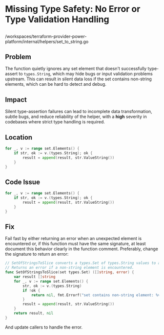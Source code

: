 # Missing Type Safety: No Error or Type Validation Handling

##

/workspaces/terraform-provider-power-platform/internal/helpers/set_to_string.go

## Problem

The function quietly ignores any set element that doesn't successfully type-assert to `types.String`, which may hide bugs or input validation problems upstream. This can result in silent data loss if the set contains non-string elements, which can be hard to detect and debug.

## Impact

Silent type-assertion failures can lead to incomplete data transformation, subtle bugs, and reduce reliability of the helper, with a **high** severity in codebases where strict type handling is required.

## Location

```go
for _, v := range set.Elements() {
    if str, ok := v.(types.String); ok {
        result = append(result, str.ValueString())
    }
}
```

## Code Issue

```go
for _, v := range set.Elements() {
    if str, ok := v.(types.String); ok {
        result = append(result, str.ValueString())
    }
}
```

## Fix

Fail fast by either returning an error when an unexpected element is encountered or, if this function must have the same signature, at least document this behavior clearly in the function comment. Preferably, change the signature to return an error:

```go
// SetOfStringsToSlice converts a types.Set of types.String values to a slice of Go strings.
// Returns an error if a non-string element is encountered.
func SetOfStringsToSlice(set types.Set) ([]string, error) {
    var result []string
    for _, v := range set.Elements() {
        str, ok := v.(types.String)
        if !ok {
            return nil, fmt.Errorf("set contains non-string element: %v", v)
        }
        result = append(result, str.ValueString())
    }
    return result, nil
}
```

And update callers to handle the error.
